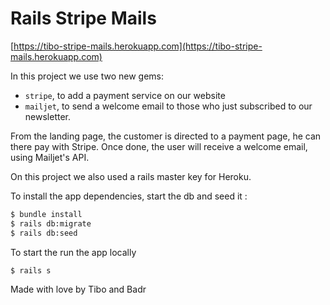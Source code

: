 # Rails Stripe Mails

[https://tibo-stripe-mails.herokuapp.com](https://tibo-stripe-mails.herokuapp.com)

In this project we use two new gems:
  - `stripe`, to add a payment service on our website
  - `mailjet`, to send a welcome email to those who just subscribed to our newsletter.

From the landing page, the customer is directed to a payment page, he can there pay with Stripe. Once done, the user will receive a welcome email, using Mailjet's API.

On this project we also used a rails master key for Heroku.

To install the app dependencies, start the db and seed it :
```sh
$ bundle install
$ rails db:migrate
$ rails db:seed
```

To start the run the app locally
```sh
$ rails s
```

Made with love by Tibo and Badr
